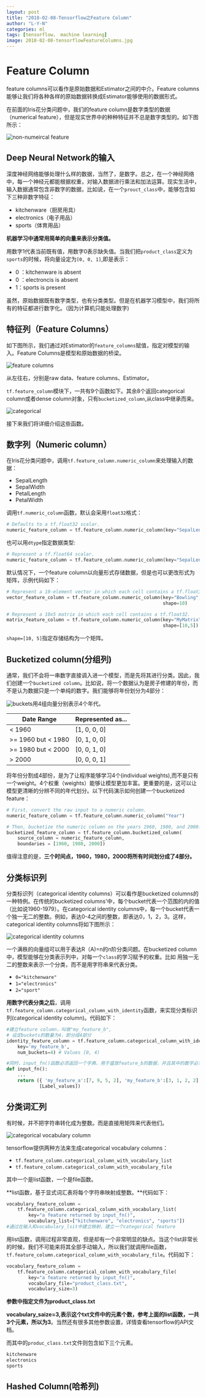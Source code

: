 ```yaml
---
layout: post
title: "2018-02-08-Tensorflow之Feature Column"
author: "L-Y-N"
categories: ml
tags: [tensorflow， machine learning]
image: 2018-02-08-tensorflowFeatureColumns.jpg
---
```


# Feature Column

feature columns可以看作是原始数据和Estimator之间的中介。Feature columns能够让我们将各种各样的原始数据转换成Estimator能够使用的数据形式。

在前面的Iris花分类问题中，我们的feature column是数字类型的数据（numerical feature），但是现实世界中的种种特征并不总是数字类型的。如下图所示：

![non-numeircal feature](https://www.tensorflow.org/images/feature_columns/feature_cloud.jpg)

## Deep Neural Network的输入

深度神经网络能够处理什么样的数据，当然了，是数字。总之，在一个神经网络中，每一个神经元都能根据权重，对输入数据进行乘法和加法运算。现实生活中，输入数据通常包含非数字的数据，比如说，在一个`prouct_class`中，能够包含如下三种非数字特征：

- kitchenware（厨房用具）
- electronics（电子用品）
- sports（体育用品）

**机器学习中通常用简单的向量来表示分类值。**

用数字1代表当前既有值，用数字0表示缺失值。当我们把`product_class`定义为`sports`的时候，将向量设定为`[0, 0, 1]`,即是表示：

- 0 ：kitchenware is absent
- 0  ：electroncis is absent
- 1：sports is present

虽然，原始数据既有数字类型，也有分类类型。但是在机器学习模型中，我们将所有的特征都进行数字化。（因为计算机只能处理数字)

## 特征列（Feature Columns）

如下图所示，我们通过对Estimator的`feature_columns`赋值，指定对模型的输入。Feature Columns是模型和原始数据的桥梁。

![feature columns](https://www.tensorflow.org/images/feature_columns/inputs_to_model_bridge.jpg)

从左往右，分别是raw data、feature columns、Estimator。

`tf.feature_column`模块下，一共有9个函数如下。其余8个返回categorical column或者dense column对象，只有`bucketized_column`,从class中继承而来。

![categorical](https://www.tensorflow.org/images/feature_columns/some_constructors.jpg)

接下来我们将详细介绍这些函数。

##  数字列（Numeric column）

在Iris花分类问题中，调用`tf.feature_column.numeric_column`来处理输入的数据：

- SepalLength
- SepalWidth
- PetalLength
- PetalWidth

调用`tf.numeric_column`函数，默认会采用`float32`格式：

```python
# Defaults to a tf.float32 scalar.
numeric_feature_column = tf.feature_column.numeric_column(key="SepalLength")
```

也可以用`dtype`指定数据类型:

```python
# Represent a tf.float64 scalar.
numeric_feature_column = tf.feature_column.numeric_column(key="SepalLength",dtype=tf.float64)
```

默认情况下，一个feature column以向量形式存储数据，但是也可以更改形式为矩阵，示例代码如下：

```python
# Represent a 10-element vector in which each cell contains a tf.float32.
vector_feature_column = tf.feature_column.numeric_column(key="Bowling",
                                                         shape=10)

# Represent a 10x5 matrix in which each cell contains a tf.float32.
matrix_feature_column = tf.feature_column.numeric_column(key="MyMatrix",
                                                         shape=[10,5])
```

`shape=[10, 5]`指定存储结构为一个矩阵。

## Bucketized column(分组列)

通常，我们不会将一串数字直接调入进一个模型，而是先将其进行分类。因此，我们创建一个`bucketized column`。比如说，将一个数据认为是房子修建的年份，而不是认为数据只是一个单纯的数字。我们能够将年份划分为4部分：

![buckets](https://www.tensorflow.org/images/feature_columns/bucketized_column.jpg)用4组向量分别表示4个年代。

| Date Range         | Represented as... |
| ------------------ | ----------------- |
| < 1960             | [1, 0, 0, 0]      |
| >= 1960 but < 1980 | [0, 1, 0, 0]      |
| >= 1980 but < 2000 | [0, 0, 1, 0]      |
| > 2000             | [0, 0, 0, 1]      |

将年份分割成4部份，是为了让程序能够学习4个(individual weights),而不是只有一个weight。4个权重（weights）能够让模型更加丰富。更重要的是，这可以让模型更清晰的分辨不同的年代划分。以下代码演示如何创建一个bucketized feature：

```python
# First, convert the raw input to a numeric column.
numeric_feature_column = tf.feature_column.numeric_column("Year")

# Then, bucketize the numeric column on the years 1960, 1980, and 2000.
bucketized_feature_column = tf.feature_column.bucketized_column(
    source_column = numeric_feature_column,
    boundaries = [1960, 1980, 2000])
```

值得注意的是，**三个时间点，1960，1980，2000将所有时间划分成了4部分。**

## 分类标识列

分类标识列（categorical identity columns）可以看作是bucketized columns的一种特例。在传统的bucketized columns'中，每个bucket代表一个范围的内的值（比如说1960-1979）。在categorical identity columns中，每一个bucket代表一个独一无二的整数。例如，表达0-4之间的整数，即表达0，1，2，3。这样，categorical identity columns将如下图所示：

![categorical identity columns](https://www.tensorflow.org/images/feature_columns/categorical_column_with_identity.jpg)

一个满秩的向量组可以用于表达R（A)=n的n阶分类问题。在bucketized column中，模型能够在分类表示列中，对每一个`class`的学习赋予的权重。比如 用独一无二的整数来表示一个分类，而不是用字符串来代表分类。

- `0="kitchenware"`
- `1="electronics"`
- `2="sport"`

**用数字代表分类之后**，调用`tf.feature_column.categorical_column_with_identity`函数，来实现分类标识列(categorical identity column)。代码如下：

```python
#建立feature column，叫做"my_feature_b",
# 设定buckets的数量为4，即分成4部分
identity_feature_column = tf.feature_column.categorical_column_with_identity(
    key='my_feature_b',
    num_buckets=4) # Values [0, 4)

#同时，input_fn()函数必须返回一个字典，用于盛放feature_b的数据，并且其中的数字必须在0-4之间
def input_fn():
    ...
    return ({ 'my_feature_a':[7, 9, 5, 2], 'my_feature_b':[3, 1, 2, 2] },
            [Label_values])
```

## 分类词汇列

有时候，并不把字符串转化成为整数。而是直接用矩阵来代表他们。

![categorical vocabulary column](https://www.tensorflow.org/images/feature_columns/categorical_column_with_vocabulary.jpg)

tensorflow提供两种方法来生成categorical vocabulary columns：

- `tf.feature_column.categorical_column_with_vocabulary_list`
- `tf.feature_column.categorical_column_with_vocabulary_file`

其中一个是list函数，一个是file函数。

**list函数，基于显式词汇表将每个字符串映射成整数。**代码如下：

```python
vocabulary_feature_column =
    tf.feature_column.categorical_column_with_vocabulary_list(
        key="a feature returned by input_fn()",
        vocabulary_list=["kitchenware", "electronics", "sports"])
#通过在输入和vocabulary_lsit中建立映射，建立一个categorical feature
```

用list函数，调用过程非常直观，但是却有一个非常明显的缺点。当这个list非常长的时候，我们不可能来将其全部手动输入，所以我们就调用file函数，`tf.feature_column.categorical_column_with_vocabulary_file`。代码如下：

```python
vocabulary_feature_column =
    tf.feature_column.categorical_column_with_vocabulary_file(
        key="a feature returned by input_fn()",
        vocabulary_file="product_class.txt",
        vocabulary_size=3)
```

**参数中指定文件为product_class.txt**

**vocabulary_saize=3,表示这个txt文件中的元素个数，参考上面的list函数，一共3个元素，所以为3**。当然还有很多其他参数设置，详情查看tensorflow的API文档。

而其中的`produc_class.txt`文件则包含如下三个元素。

```python
kitchenware
electronics
sports
```

## Hashed Column(哈希列)

